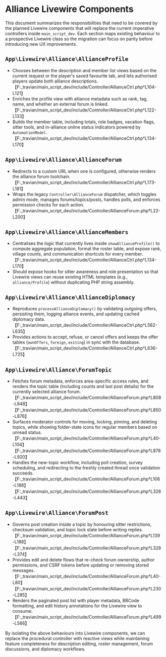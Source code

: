 # Alliance Livewire Components

This document summarizes the responsibilities that need to be covered by the planned Livewire components that will replace the current imperative controllers inside `main_script_dev`. Each section maps existing behaviour to a prospective Livewire class so the migration can focus on parity before introducing new UX improvements.

## `App\Livewire\Alliance\AllianceProfile`
* Chooses between the description and member list views based on the current request or the player's saved favourite tab, and lets authorised players update both alliance descriptions. 【F:_travian/main_script_dev/include/Controller/AllianceCtrl.php†L104-L121】
* Enriches the profile view with alliance metadata such as rank, tag, name, and whether an external forum is linked. 【F:_travian/main_script_dev/include/Controller/AllianceCtrl.php†L122-L133】
* Builds the member table, including totals, role badges, vacation flags, sitter tools, and in-alliance online status indicators powered by `AutomationModel`. 【F:_travian/main_script_dev/include/Controller/AllianceCtrl.php†L134-L170】

## `App\Livewire\Alliance\AllianceForum`
* Redirects to a custom URL when one is configured, otherwise renders the alliance forum toolchain. 【F:_travian/main_script_dev/include/Controller/AllianceCtrl.php†L173-L181】
* Wraps the legacy `Controller\AllianceForum` dispatcher, which toggles admin mode, manages forums/topics/posts, handles polls, and enforces permission checks for each action. 【F:_travian/main_script_dev/include/Controller/AllianceForum.php†L22-L200】

## `App\Livewire\Alliance\AllianceMembers`
* Centralises the logic that currently lives inside `showAllianceProfile()` to compute aggregate population, format the roster table, and expose rank, village counts, and communication shortcuts for every member. 【F:_travian/main_script_dev/include/Controller/AllianceCtrl.php†L134-L170】
* Should expose hooks for sitter awareness and role presentation so that Livewire views can reuse existing HTML templates (e.g., `alliance/Profile`) without duplicating PHP string assembly.

## `App\Livewire\Alliance\AllianceDiplomacy`
* Reproduces `processAllianceDiplomacy()` by validating outgoing offers, persisting them, logging alliance events, and updating cached diplomacy data. 【F:_travian/main_script_dev/include/Controller/AllianceCtrl.php†L582-L635】
* Provides actions to accept, refuse, or cancel offers and keeps the offer tables (`ownOffers`, `foreign`, `exiting`) in sync with the database. 【F:_travian/main_script_dev/include/Controller/AllianceCtrl.php†L636-L725】

## `App\Livewire\Alliance\ForumTopic`
* Fetches forum metadata, enforces area-specific access rules, and renders the topic table (including counts and last post details) for the currently selected alliance forum. 【F:_travian/main_script_dev/include/Controller/AllianceForum.php†L808-L848】【F:_travian/main_script_dev/include/Controller/AllianceForum.php†L850-L876】
* Surfaces moderator controls for moving, locking, pinning, and deleting topics, while showing folder-state icons for regular members based on unread status. 【F:_travian/main_script_dev/include/Controller/AllianceForum.php†L40-L104】【F:_travian/main_script_dev/include/Controller/AllianceForum.php†L878-L920】
* Handles the new-topic workflow, including poll creation, survey scheduling, and redirecting to the freshly created thread once validation succeeds. 【F:_travian/main_script_dev/include/Controller/AllianceForum.php†L106-L188】【F:_travian/main_script_dev/include/Controller/AllianceForum.php†L328-L443】

## `App\Livewire\Alliance\ForumPost`
* Governs post creation inside a topic by honouring sitter restrictions, checksum validation, and topic lock state before writing replies. 【F:_travian/main_script_dev/include/Controller/AllianceForum.php†L139-L188】【F:_travian/main_script_dev/include/Controller/AllianceForum.php†L328-L374】
* Provides edit and delete flows that re-check forum ownership, author permissions, and CSRF tokens before updating or removing stored messages. 【F:_travian/main_script_dev/include/Controller/AllianceForum.php†L40-L80】【F:_travian/main_script_dev/include/Controller/AllianceForum.php†L230-L285】
* Renders the paginated post list with player metadata, BBCode formatting, and edit history annotations for the Livewire view to consume. 【F:_travian/main_script_dev/include/Controller/AllianceForum.php†L499-L566】

By isolating the above behaviours into Livewire components, we can replace the procedural controller with reactive views while maintaining feature completeness for description editing, roster management, forum discussions, and diplomacy workflows.
